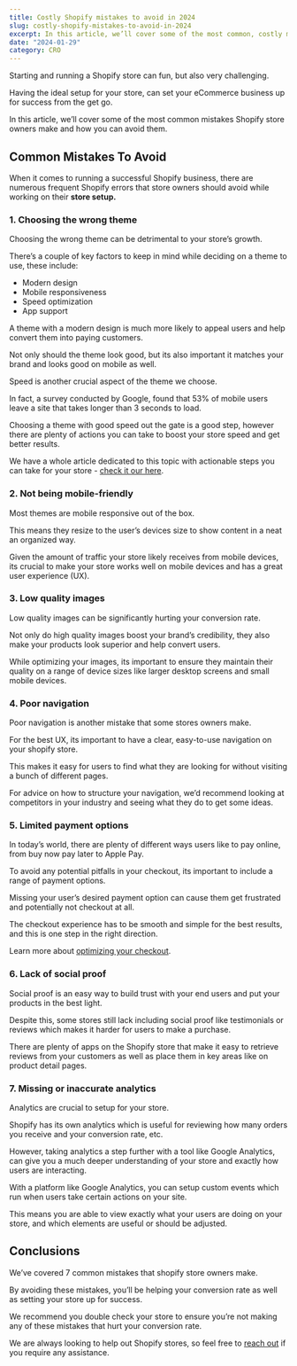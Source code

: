 ```yaml
---
title: Costly Shopify mistakes to avoid in 2024
slug: costly-shopify-mistakes-to-avoid-in-2024
excerpt: In this article, we’ll cover some of the most common, costly mistakes Shopify store owners make and how you can avoid them.
date: "2024-01-29"
category: CRO
---
```


Starting and running a Shopify store can fun, but also very challenging.

Having the ideal setup for your store, can set your eCommerce business up for success from the get go.

In this article, we’ll cover some of the most common mistakes Shopify store owners make and how you can avoid them.

## Common Mistakes To Avoid

When it comes to running a successful Shopify business, there are numerous frequent Shopify errors that store owners should avoid while working on their **store setup.**

### 1. Choosing the wrong theme

Choosing the wrong theme can be detrimental to your store’s growth.

There’s a couple of key factors to keep in mind while deciding on a theme to use, these include:

-   Modern design
-   Mobile responsiveness
-   Speed optimization
-   App support

A theme with a modern design is much more likely to appeal users and help convert them into paying customers.

Not only should the theme look good, but its also important it matches your brand and looks good on mobile as well.

Speed is another crucial aspect of the theme we choose.

In fact, a survey conducted by Google, found that 53% of mobile users leave a site that takes longer than 3 seconds to load.

Choosing a theme with good speed out the gate is a good step, however there are plenty of actions you can take to boost your store speed and get better results.

We have a whole article dedicated to this topic with actionable steps you can take for your store - [check it our here](/posts/improve-your-shopify-store-speed).

### 2. Not being mobile-friendly

Most themes are mobile responsive out of the box.

This means they resize to the user’s devices size to show content in a neat an organized way.

Given the amount of traffic your store likely receives from mobile devices, its crucial to make your store works well on mobile devices and has a great user experience (UX).

### 3. Low quality images

Low quality images can be significantly hurting your conversion rate.

Not only do high quality images boost your brand’s credibility, they also make your products look superior and help convert users.

While optimizing your images, its important to ensure they maintain their quality on a range of device sizes like larger desktop screens and small mobile devices.

### 4. Poor navigation

Poor navigation is another mistake that some stores owners make.

For the best UX, its important to have a clear, easy-to-use navigation on your shopify store.

This makes it easy for users to find what they are looking for without visiting a bunch of different pages.

For advice on how to structure your navigation, we’d recommend looking at competitors in your industry and seeing what they do to get some ideas.

### 5. Limited payment options

In today’s world, there are plenty of different ways users like to pay online, from buy now pay later to Apple Pay.

To avoid any potential pitfalls in your checkout, its important to include a range of payment options.

Missing your user’s desired payment option can cause them get frustrated and potentially not checkout at all.

The checkout experience has to be smooth and simple for the best results, and this is one step in the right direction.

Learn more about [optimizing your checkout](/posts/best-practices-for-your-ecommerce-checkout).

### 6. Lack of social proof

Social proof is an easy way to build trust with your end users and put your products in the best light.

Despite this, some stores still lack including social proof like testimonials or reviews which makes it harder for users to make a purchase.

There are plenty of apps on the Shopify store that make it easy to retrieve reviews from your customers as well as place them in key areas like on product detail pages.

### 7. Missing or inaccurate analytics

Analytics are crucial to setup for your store.

Shopify has its own analytics which is useful for reviewing how many orders you receive and your conversion rate, etc.

However, taking analytics a step further with a tool like Google Analytics, can give you a much deeper understanding of your store and exactly how users are interacting.

With a platform like Google Analytics, you can setup custom events which run when users take certain actions on your site.

This means you are able to view exactly what your users are doing on your store, and which elements are useful or should be adjusted.

## Conclusions

We’ve covered 7 common mistakes that shopify store owners make.

By avoiding these mistakes, you’ll be helping your conversion rate as well as setting your store up for success.

We recommend you double check your store to ensure you’re not making any of these mistakes that hurt your conversion rate.

We are always looking to help out Shopify stores, so feel free to [reach out](/contact) if you require any assistance.
